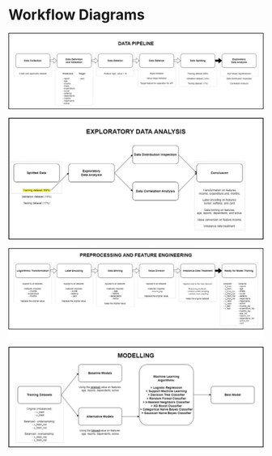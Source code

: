 # Workflow Diagrams

![Data Pipeline](diagrams/data%20pipeline.png)

![Exploratory Data Analysis](diagrams/eda.png)

![Preprocessing](diagrams/preprocessing.png)

![Modelling](diagrams/modelling.png)
